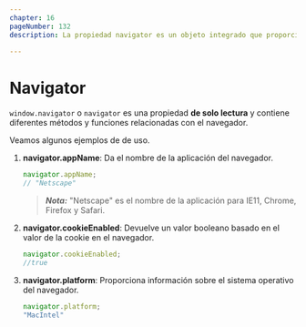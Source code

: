 ```yaml
---
chapter: 16
pageNumber: 132
description: La propiedad navigator es un objeto integrado que proporciona información sobre el navegador web del usuario y el sistema del usuario. Contiene varias propiedades y métodos que dan acceso a información sobre el entorno del usuario, como el nombre del navegador, la versión, el agente de usuario, las preferencias de idioma y más. 

---
```

# Navigator

`window.navigator` o `navigator` es una propiedad **de solo lectura** y contiene diferentes métodos y funciones relacionadas con el navegador.

Veamos algunos ejemplos de de uso.

1. **navigator.appName**: Da el nombre de la aplicación del navegador.

    ```javascript
    navigator.appName; 
    // "Netscape"
    ```

    > _**Nota:**_ "Netscape" es el nombre de la aplicación para IE11, Chrome, Firefox y Safari.
2. **navigator.cookieEnabled**: Devuelve un valor booleano basado en el valor de la cookie en el navegador.

    ```javascript
    navigator.cookieEnabled;
    //true
    ```

3. **navigator.platform**: Proporciona información sobre el sistema operativo del navegador.

    ```javascript
    navigator.platform;
    "MacIntel"
    ```
